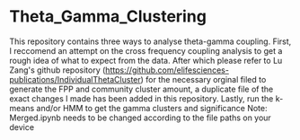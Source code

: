 # Theta_Gamma_Clustering
This repository contains three ways to analyse theta-gamma coupling.
First, I reccomend an attempt on the cross frequency coupling analysis to get a rough idea of what to expect from the data.
After which please refer to Lu Zang's github repository (https://github.com/elifesciences-publications/IndividualThetaCluster) for the necessary orginal filed to generate the FPP and community cluster amount, a duplicate file of the exact changes I made has been added in this repository.
Lastly, run  the k-means and/or HMM to get the gamma clusters and significance
Note: Merged.ipynb needs to be changed according to the file paths on your device
